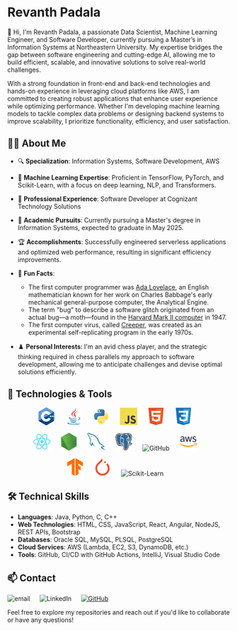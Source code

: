# Revanth Padala

👋 Hi, I'm Revanth Padala, a passionate Data Scientist, Machine Learning Engineer, and Software Developer, currently pursuing a Master’s in Information Systems at Northeastern University. My expertise bridges the gap between software engineering and cutting-edge AI, allowing me to build efficient, scalable, and innovative solutions to solve real-world challenges.

With a strong foundation in front-end and back-end technologies and hands-on experience in leveraging cloud platforms like AWS, I am committed to creating robust applications that enhance user experience while optimizing performance. Whether I'm developing machine learning models to tackle complex data problems or designing backend systems to improve scalability, I prioritize functionality, efficiency, and user satisfaction.

## 👨‍💻 About Me
- 🔍 **Specialization**: Information Systems, Software Development, AWS
- 🤖 **Machine Learning Expertise**: Proficient in TensorFlow, PyTorch, and Scikit-Learn, with a focus on deep learning, NLP, and Transformers.
- 💼 **Professional Experience**: Software Developer at Cognizant Technology Solutions
- 🧠 **Academic Pursuits**: Currently pursuing a Master's degree in Information Systems, expected to graduate in May 2025.
- 🏆 **Accomplishments**: Successfully engineered serverless applications and optimized web performance, resulting in significant efficiency improvements.

- 🧩 **Fun Facts**:
  - The first computer programmer was [Ada Lovelace](https://en.wikipedia.org/wiki/Ada_Lovelace), an English mathematician known for her work on Charles Babbage's early mechanical general-purpose computer, the Analytical Engine.
  - The term "bug" to describe a software glitch originated from an actual bug—a moth—found in the [Harvard Mark II computer](https://en.wikipedia.org/wiki/Software_bug#Etymology) in 1947.
  - The first computer virus, called [Creeper](https://en.wikipedia.org/wiki/Creeper_(program)), was created as an experimental self-replicating program in the early 1970s.
- ♟️ **Personal Interests**: I'm an avid chess player, and the strategic thinking required in chess parallels my approach to software development, allowing me to anticipate challenges and devise optimal solutions efficiently.


## 🚀 Technologies & Tools
<p align="center">
  <img src="https://raw.githubusercontent.com/devicons/devicon/master/icons/cplusplus/cplusplus-original.svg" alt="cplusplus" width="40" height="40"/> &emsp;
  <img src="https://raw.githubusercontent.com/devicons/devicon/master/icons/java/java-original.svg" alt="java" width="40" height="40"/> &emsp;
  <img src="https://raw.githubusercontent.com/devicons/devicon/master/icons/python/python-original.svg" alt="python" width="40" height="40"/> &emsp;
  <img src="https://raw.githubusercontent.com/devicons/devicon/master/icons/javascript/javascript-original.svg" alt="javascript" width="40" height="40"/> &emsp;
  <img src="https://raw.githubusercontent.com/devicons/devicon/master/icons/html5/html5-original.svg" alt="html" width="40" height="40"/> &emsp;
  <img src="https://raw.githubusercontent.com/devicons/devicon/master/icons/css3/css3-original.svg" alt="css" width="40" height="40"/> &emsp;
</p>
<p align="center">
  <img src="https://raw.githubusercontent.com/devicons/devicon/master/icons/react/react-original.svg" alt="react" width="40" height="40"/> &emsp;
  <img src="https://raw.githubusercontent.com/devicons/devicon/master/icons/nodejs/nodejs-original.svg" alt="nodejs" width="40" height="40"/> &emsp;
  <img src="https://raw.githubusercontent.com/devicons/devicon/master/icons/mysql/mysql-original.svg" alt="mysql" width="40" height="40"/> &emsp;
  <img src="https://raw.githubusercontent.com/devicons/devicon/master/icons/postgresql/postgresql-original.svg" alt="postgresql" width="40" height="40"/> &emsp;
  <img src="https://github.com/user-attachments/assets/3f73b8ee-4de3-4ae3-9c4f-5a9e0954f070" alt="GitHub" width="40" height="40"/> &emsp;
  <img src="https://raw.githubusercontent.com/devicons/devicon/master/icons/amazonwebservices/amazonwebservices-original-wordmark.svg" alt="aws" width="40" height="40"/> &emsp;
</p>

<p align="center">
<img src="https://raw.githubusercontent.com/devicons/devicon/master/icons/tensorflow/tensorflow-original.svg" alt="TensorFlow" width="40" height="40"/> &emsp;
<img src="https://raw.githubusercontent.com/devicons/devicon/master/icons/pytorch/pytorch-original.svg" alt="PyTorch" width="40" height="40"/> &emsp;
<img src="https://upload.wikimedia.org/wikipedia/commons/0/05/Scikit_learn_logo_small.svg" alt="Scikit-Learn" width="40" height="40"/> &emsp;
</p>

## 🛠️ Technical Skills

- **Languages**: Java, Python, C, C++
- **Web Technologies**: HTML, CSS, JavaScript, React, Angular, NodeJS, REST APIs, Bootstrap
- **Databases**: Oracle SQL, MySQL, PLSQL, PostgreSQL
- **Cloud Services**: AWS (Lambda, EC2, S3, DynamoDB, etc.)
- **Tools**: GitHub, CI/CD with GitHub Actions, IntelliJ, Visual Studio Code

## 📫 Contact

<a href="mailto:padala.r@northeastern.edu" style="text-decoration: none">
  <img src="https://img.icons8.com/ios-filled/50/0078D7/email-open.png" alt="email" width="40" height="40"/>
</a> &emsp;
<a href="http://www.linkedin.com/in/revanth-padala" style="text-decoration: none">
  <img src="https://img.icons8.com/ios-filled/50/0078D7/linkedin.png" alt="LinkedIn" width="40" height="40"/>
</a> &emsp;
<a href="https://github.com/" target="_blank" rel="noreferrer">
  <img src="https://github.com/user-attachments/assets/3f73b8ee-4de3-4ae3-9c4f-5a9e0954f070" alt="GitHub" width="40" height="40"/>
</a>


Feel free to explore my repositories and reach out if you'd like to collaborate or have any questions!














